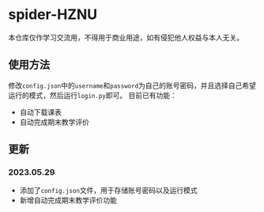 # spider-HZNU
本仓库仅作学习交流用，不得用于商业用途，如有侵犯他人权益与本人无关。
## 使用方法
修改`config.json`中的`username`和`password`为自己的账号密码，并且选择自己希望运行的模式，然后运行`login.py`即可。
目前已有功能：
- 自动下载课表
- 自动完成期末教学评价
## 更新
### 2023.05.29
- 添加了`config.json`文件，用于存储账号密码以及运行模式
- 新增自动完成期末教学评价功能
